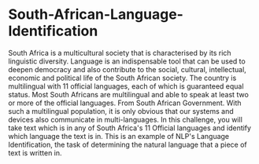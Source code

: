# South-African-Language-Identification
South Africa is a multicultural society that is characterised by its rich linguistic diversity. Language is an indispensable tool that can be used to deepen democracy and also contribute to the social, cultural, intellectual, economic and political life of the South African society.  The country is multilingual with 11 official languages, each of which is guaranteed equal status. Most South Africans are multilingual and able to speak at least two or more of the official languages. From South African Government. With such a multilingual population, it is only obvious that our systems and devices also communicate in multi-languages.  In this challenge, you will take text which is in any of South Africa's 11 Official languages and identify which language the text is in. This is an example of NLP's Language Identification, the task of determining the natural language that a piece of text is written in.

